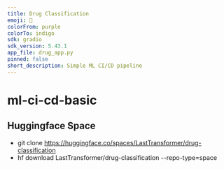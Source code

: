 ```yaml
---
title: Drug Classification
emoji: 💊
colorFrom: purple
colorTo: indigo
sdk: gradio
sdk_version: 5.43.1
app_file: drug_app.py
pinned: false
short_description: Simple ML CI/CD pipeline
---
```




# ml-ci-cd-basic

## Huggingface Space
- git clone https://huggingface.co/spaces/LastTransformer/drug-classification
- hf download LastTransformer/drug-classification --repo-type=space

